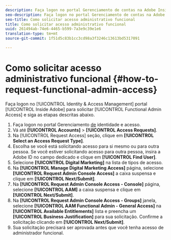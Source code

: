 ```yaml
---
description: Faça logon no portal Gerenciamento de contas na Adobe Inside para solicitar acesso administrativo funcional e siga as etapas descritas abaixo.
seo-description: Faça logon no portal Gerenciamento de contas na Adobe Inside para solicitar acesso administrativo funcional e siga as etapas descritas abaixo.
seo-title: Como solicitar acesso administrativo funcional
title: Como solicitar acesso administrativo funcional
uuid: 261494ab-74e6-4465-b599-7a3e9c39e1e6
translation-type: tm+mt
source-git-commit: 1f51d5c83b1cc3cd98a3f3246c13613bd5317091

---
```



# Como solicitar acesso administrativo funcional {#how-to-request-functional-admin-access}

Faça logon no [!UICONTROL Identity & Access Management] portal [!UICONTROL Inside Adobe] para solicitar [!UICONTROL Functional Admin Access] e siga as etapas descritas abaixo.

<!-- request-functional-admin-access.xml -->

1. Faça logon no portal Gerenciamento [de](https://iam.corp.adobe.com) identidade e acesso.
2. Vá até **[!UICONTROL Accounts]** &gt; **[!UICONTROL Access Requests]**.
3. Na [!UICONTROL Request Access] seção, clique em **[!UICONTROL Select an Access Request Type]**.
4. Escolha se você está solicitando acesso para si mesmo ou para outra pessoa. Se você estiver solicitando acesso para outra pessoa, insira a Adobe ID no campo dedicado e clique em **[!UICONTROL Find User]**.
5. Selecione **[!UICONTROL Digital Marketing]** na lista de tipos de acesso.
6. Na **[!UICONTROL Manage Digital Marketing Access]** página, selecione **[!UICONTROL Request Admin Console Access]** a caixa suspensa e clique em **[!UICONTROL Next/Submit]**.
7. Na **[!UICONTROL Request Admin Console Access - Console]** página, selecione **[!UICONTROL AAM]** a caixa suspensa e clique em **[!UICONTROL Next/Submit]**.
8. Na **[!UICONTROL Request Admin Console Access - Groups]** janela, selecione **[!UICONTROL AAM Functional Admin - General Access]** na **[!UICONTROL Available Entitlements]** lista e preencha um **[!UICONTROL Business Justification]** para sua solicitação. Confirme a solicitação clicando em **[!UICONTROL Next/Submit]**.
9. Sua solicitação precisará ser aprovada antes que você tenha acesso de administrador funcional.